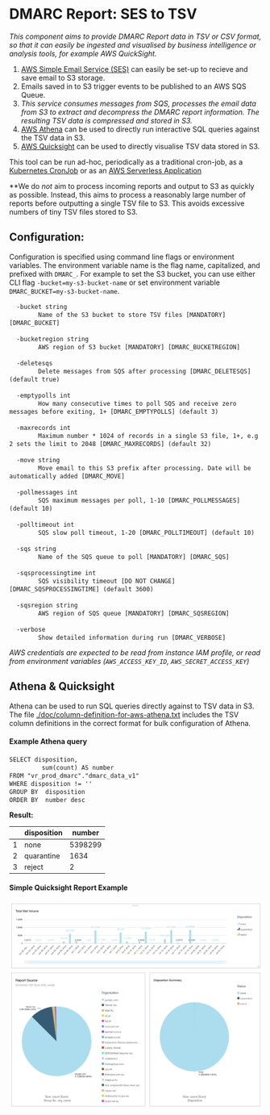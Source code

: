 # DMARC Report: SES to TSV

*This component aims to provide DMARC Report data in TSV or CSV format, so that it can easily be ingested and visualised by business intelligence or analysis tools, for example AWS QuickSight.*

  1. [AWS Simple Email Service (SES)](https://docs.aws.amazon.com/ses/latest/DeveloperGuide/receiving-email.html) can easily be set-up to recieve and save email to S3 storage.
  2. Emails saved in to S3 trigger events to be published to an AWS SQS Queue.
  3. *This service consumes messages from SQS, processes the email data from S3 to extract and decompress the DMARC report information. The resulting TSV data is compressed and stored in S3.*
  4. [AWS Athena](https://aws.amazon.com/athena/) can be used to directly run interactive SQL queries against the TSV data in S3.
  5. [AWS Quicksight](https://aws.amazon.com/quicksight/) can be used to directly visualise TSV data stored in S3.

This tool can be run ad-hoc, periodically as a traditional cron-job, as a [Kubernetes CronJob](https://kubernetes.io/docs/concepts/workloads/controllers/cron-jobs/) or as an [AWS Serverless Application](./aws-serverless/README.md)

**We do _not_ aim to process incoming reports and output to S3 as quickly as possible. Instead, this aims to process a reasonably large number of reports before outputting a single TSV file to S3. This avoids excessive numbers of tiny TSV files stored to S3.

## Configuration:

Configuration is specified using command line flags or environment variables. The environment variable name is the flag name, capitalized, and prefixed with `DMARC_`. For example to set the S3 bucket, you can use either CLI flag `-bucket=my-s3-bucket-name` or set environment variable `DMARC_BUCKET=my-s3-bucket-name`.


```
  -bucket string
        Name of the S3 bucket to store TSV files [MANDATORY] [DMARC_BUCKET]
        
  -bucketregion string
        AWS region of S3 bucket [MANDATORY] [DMARC_BUCKETREGION]
        
  -deletesqs
        Delete messages from SQS after processing [DMARC_DELETESQS] (default true)
        
  -emptypolls int
        How many consecutive times to poll SQS and receive zero messages before exiting, 1+ [DMARC_EMPTYPOLLS] (default 3)
        
  -maxrecords int
        Maximum number * 1024 of records in a single S3 file, 1+, e.g 2 sets the limit to 2048 [DMARC_MAXRECORDS] (default 32)
        
  -move string
        Move email to this S3 prefix after processing. Date will be automatically added [DMARC_MOVE]
        
  -pollmessages int
        SQS maximum messages per poll, 1-10 [DMARC_POLLMESSAGES] (default 10)
        
  -polltimeout int
        SQS slow poll timeout, 1-20 [DMARC_POLLTIMEOUT] (default 10)
        
  -sqs string
        Name of the SQS queue to poll [MANDATORY] [DMARC_SQS] 
        
  -sqsprocessingtime int
        SQS visibility timeout [DO NOT CHANGE] [DMARC_SQSPROCESSINGTIME] (default 3600)
        
  -sqsregion string
        AWS region of SQS queue [MANDATORY] [DMARC_SQSREGION]
        
  -verbose
        Show detailed information during run [DMARC_VERBOSE]
```

*AWS credentials are expected to be read from instance IAM profile, or read from environment variables (`AWS_ACCESS_KEY_ID`, `AWS_SECRET_ACCESS_KEY`)*

## Athena & Quicksight

Athena can be used to run SQL queries directly against to TSV data in S3. The file [./doc/column-definition-for-aws-athena.txt](https://raw.githubusercontent.com/JamesJJ/dmarc-report-ses-tsv/master/doc/column-definition-for-aws-athena.txt) includes the TSV column definitions in the correct format for bulk configuration of Athena.

#### Example Athena query
```
SELECT disposition,
         sum(count) AS number
FROM "vr_prod_dmarc"."dmarc_data_v1"
WHERE disposition != ''
GROUP BY  disposition
ORDER BY  number desc
```

**Result:**


|   | disposition      | number   |
|---|------------------|----------|
| 1 | none             | 5398299  |
| 2 | quarantine       | 1634     |
| 3 | reject           | 2        |


#### Simple Quicksight Report Example

<img src="https://raw.githubusercontent.com/JamesJJ/dmarc-report-ses-tsv/master/doc/quicksight-example.png">
